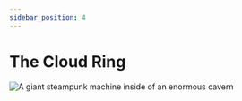 ```yaml
---
sidebar_position: 4
---
```

# The Cloud Ring
![A giant steampunk machine inside of an enormous cavern](./assets/img/splash_art.png)
